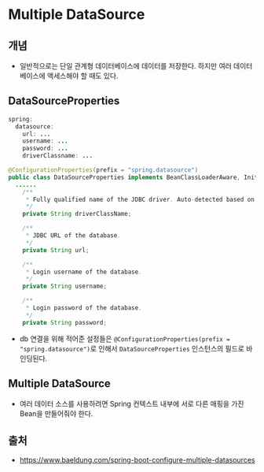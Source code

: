 # Multiple DataSource

## 개념
- 일반적으로는 단일 관계형 데이터베이스에 데이터를 저장한다. 하지만 여러 데이터베이스에 액세스해야 할 때도 있다.

## DataSourceProperties
```java
spring:
  datasource:
    url: ...
    username: ...
    password: ...
    driverClassname: ...
```

```java
@ConfigurationProperties(prefix = "spring.datasource")
public class DataSourceProperties implements BeanClassLoaderAware, InitializingBean {
  ......
	/**
	 * Fully qualified name of the JDBC driver. Auto-detected based on the URL by default.
	 */
	private String driverClassName;

	/**
	 * JDBC URL of the database.
	 */
	private String url;

	/**
	 * Login username of the database.
	 */
	private String username;

	/**
	 * Login password of the database.
	 */
	private String password;
```
- db 연결을 위해 적어준 설정들은 `@ConfigurationProperties(prefix = "spring.datasource")`로 인해서 `DataSourceProperties` 인스턴스의 필드로 바인딩된다.

## Multiple DataSource
- 여러 데이터 소스를 사용하려면 Spring 컨텍스트 내부에 서로 다른 매핑을 가진 Bean을 만들어줘야 한다.


## 출처
- https://www.baeldung.com/spring-boot-configure-multiple-datasources
